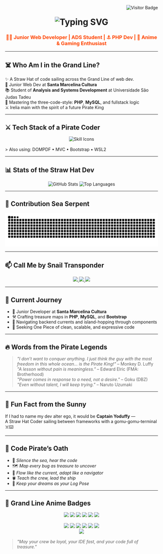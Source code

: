 
<!-- Visitor Badge -->
<img display="block" align="right" src="https://visitor-badge.laobi.icu/badge?page_id=pedroowb.pedroowb" alt="Visitor Badge" />

<!-- Animated Header -->
<h1 align="center">
  <img src="https://readme-typing-svg.herokuapp.com/?font=Righteous&size=35&center=true&vCenter=true&width=600&height=70&duration=4000&lines=May+the+Code+Set+Sail!;One+Code+Piece...;&color=FF4500" alt="Typing SVG" />
</h1>

<h3 align="center" style="color:#FF4500;">🏴‍☠️ Junior Web Developer | ADS Student | ⚓ PHP Dev | 🍖 Anime & Gaming Enthusiast</h3>

---

## ☠️ **Who Am I in the Grand Line?**

✨ A Straw Hat of code sailing across the Grand Line of web dev.  
💼 Junior Web Dev at **Santa Marcelina Cultura**  
📚 Student of **Analysis and Systems Development** at Universidade São Judas Tadeu <br>
🚀 Mastering the three-code-style: **PHP**, **MySQL**, and fullstack logic  
⚔️ Irelia main with the spirit of a future Pirate King

---

## ⚔️ **Tech Stack of a Pirate Coder**

<div align="center">
  <img src="https://skillicons.dev/icons?i=html,css,js,ts,php,mysql,postgres,git,github,vscode,bootstrap,tailwind,rails,ruby,linux,bash,figma,notion,supabase,java" alt="Skill Icons" />
</div>
<br>
> Also using: DOMPDF • MVC • Bootstrap • WSL2 

---

## 📊 **Stats of the Straw Hat Dev**

<div align="center">
  <img height="180em" src="https://readme-stats-pedro.vercel.app/api?username=pedroowb&show_icons=true&theme=tokyonight&count_private=true&hide_border=true" alt="GitHub Stats" />
  <img height="180em" src="https://readme-stats-pedro.vercel.app/api/top-langs/?username=pedroowb&layout=compact&langs_count=8&theme=tokyonight&hide_border=true" alt="Top Languages" />
</div>

---

## 🐍 **Contribution Sea Serpent**

<div align="center">
  <img src="https://raw.githubusercontent.com/pedroowb/pedroowb/output/github-contribution-grid-snake.svg" alt="Snake animation" />
</div>

---

## 📫 **Call Me by Snail Transponder**

<div align="center">
  <a href="mailto:phsilvasantos7@gmail.com" target="_blank">
    <img src="https://img.shields.io/badge/Gmail-FF4500?style=for-the-badge&logo=gmail&logoColor=white" />
  </a>
  <a href="https://www.linkedin.com/in/pedro-henrique-899151271/" target="_blank">
    <img src="https://img.shields.io/badge/LinkedIn-00CED1?style=for-the-badge&logo=linkedin&logoColor=black" />
  </a>
  <a href="https://codewithpedro.netlify.app" target="_blank">
    <img src="https://img.shields.io/badge/Portfolio-FFD700?style=for-the-badge&logo=firefox&logoColor=black" />
  </a>
</div>

---

## 🧭 **Current Journey**

- 💼 Junior Developer at **Santa Marcelina Cultura**
- ⚒️ Crafting treasure maps in **PHP**, **MySQL**, and **Bootstrap**
- 🌊 Navigating backend currents and island-hopping through components
- 🍃 Seeking One Piece of clean, scalable, and expressive code

---

## 🔥 **Words from the Pirate Legends**

> _"I don’t want to conquer anything. I just think the guy with the most freedom in this whole ocean… is the Pirate King!"_ – Monkey D. Luffy  
> _"A lesson without pain is meaningless."_ – Edward Elric (FMA: Brotherhood)  
> _"Power comes in response to a need, not a desire."_ – Goku (DBZ)  
> _"Even without talent, I will keep trying."_ – Naruto Uzumaki  

---

## 🍖 **Fun Fact from the Sunny**

If I had to name my dev alter ego, it would be **Captain Yoduffy** —  
A Straw Hat Coder sailing between frameworks with a gomu-gomu-terminal ☠️⌨️

---

## 📜 **Code Pirate’s Oath**

- 🧘 _Silence the sea, hear the code_  
- 🗺️ _Map every bug as treasure to uncover_  
- 🐬 _Flow like the current, adapt like a navigator_  
- 🍀 _Teach the crew, lead the ship_  
- 🧭 _Keep your dreams as your Log Pose_  

---

## 🌌 **Grand Line Anime Badges**

<div align="center">
  <img src="https://img.shields.io/badge/Black%20Clover-Asta's+Will-FF00FF?style=for-the-badge&logo=Crunchyroll&logoColor=white" />
  <img src="https://img.shields.io/badge/Naruto-Ninja+Way-FF1493?style=for-the-badge&logo=Naruto&logoColor=white" />
  <img src="https://img.shields.io/badge/Dragon%20Ball-Z+Warrior-FFD700?style=for-the-badge&logo=dragonball&logoColor=black" />
  <img src="https://img.shields.io/badge/Fullmetal%20Alchemist-State+Alchemist-8A2BE2?style=for-the-badge&logo=alchemy&logoColor=white" />
  <img src="https://img.shields.io/badge/Fairy%20Tail-Nakama-FF4500?style=for-the-badge&logo=fairytail&logoColor=white" />
  <img src="https://img.shields.io/badge/Studio%20Ghibli-Spirit+of+Imagination-00CED1?style=for-the-badge&logo=ghost&logoColor=black" />
  <br><br>
  <img src="https://img.shields.io/badge/Attack%20on%20Titan-Survey+Corps-00FF7F?style=for-the-badge&logo=audiotrack&logoColor=black" />
  <img src="https://img.shields.io/badge/One%20Piece-Straw+Hat+Pirate-FF4500?style=for-the-badge&logo=skyliner&logoColor=black" />
  <img src="https://img.shields.io/badge/Demon%20Slayer-Breath+of+Code-DC143C?style=for-the-badge&logo=flame&logoColor=white" />
  <img src="https://img.shields.io/badge/My%20Hero%20Academia-Plus+Ultra-00FFFF?style=for-the-badge&logo=zap&logoColor=black" />
  <img src="https://img.shields.io/badge/Jujutsu%20Kaisen-Cursed+Techniques-BA55D3?style=for-the-badge&logo=octopus&logoColor=white" />
  <img src="https://img.shields.io/badge/Chainsaw%20Man-Contract+Coder-FF4500?style=for-the-badge&logo=chainsaw&logoColor=white" />
</div>

<div align="center">
  <img src="https://media.tenor.com/mz7N6lKNN2EAAAAC/one-piece-luffy.gif" width="400"/>
</div>

> _"May your crew be loyal, your IDE fast, and your code full of treasure."_

